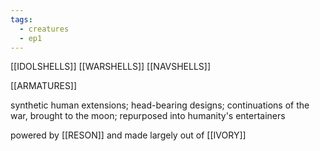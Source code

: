```yaml
---
tags:
  - creatures
  - ep1
---
```


[[IDOLSHELLS]]
[[WARSHELLS]]
[[NAVSHELLS]]

[[ARMATURES]]

synthetic human extensions; head-bearing designs; continuations of the war, brought to the moon; repurposed into humanity's entertainers

powered by [[RESON]] and made largely out of [[IVORY]]